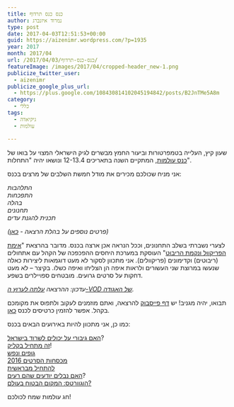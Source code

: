 ```yaml
---
title: כנס כנס תרדוף
author: נמרוד איזנברג
type: post
date: 2017-04-03T12:51:53+00:00
guid: https://aizenimr.wordpress.com/?p=1935
year: 2017
month: 2017/04
url: /2017/04/03/כנס-כנס-תרדוף/
featureImage: /images/2017/04/cropped-header_new-1.png
publicize_twitter_user:
  - aizenimr
publicize_google_plus_url:
  - https://plus.google.com/108430814102045194842/posts/B2JnTMe5A8m
category:
  - כללי
tags:
  - גיקיאדה
  - עולמות

---
```

<span lang="he-IL">שעון קיץ</span><span lang="en-US">, </span><span lang="he-IL">העלייה בטמפרטורות וביעור החמץ מבשרים לגיק הישראלי המצוי על בואו של <a href="http://2017.olamot-con.org.il/">כנס עולמות</a></span><span lang="en-US">, </span><span lang="he-IL">המתקיים השנה בתאריכים </span><span lang="en-US">12-13.4 </span><span lang="he-IL">ונושאו יהיה </span><span lang="en-US">"</span><span lang="he-IL">התחלות</span><span lang="en-US">".</span>

<span lang="he-IL">אני מניח שכולכם מכירים את מודל חמשת השלבים של מרצים בכנס</span><span lang="en-US">:</span>

_<span lang="he-IL">התלהבות<br /> התפכחות<br /> בהלה<br /> תחנונים<br /> תכנית להגנת עדים</span>_

_(פרטים נוספים על בהלת הרצאה - [כאן][1])_

<span lang="he-IL">לצערי נשברתי בשלב התחנונים</span><span lang="en-US">, </span><span lang="he-IL">וככל הנראה אכן ארצה בכנס</span><span lang="en-US">. </span><span lang="he-IL">מדובר בהרצאת </span><span lang="en-US">"</span>[<span lang="he-IL">אימת הפריקוול ונקמת הריבוט</span>][2]<span lang="en-US">" </span><span lang="he-IL">העוסקת במערכת היחסים ההפכפכה של הקהל עם אתחולים </span><span lang="en-US">(</span><span lang="he-IL">ריבוטים</span><span lang="en-US">) </span><span lang="he-IL">וקדימונים </span><span lang="en-US">(<span lang="he-IL">פריקוולים</span></span><span lang="en-US">). </span><span lang="he-IL">אני מתכוון לסקור לא מעט דוגמאות ליצירות כאלה שנעשו במרוצת שני העשורים ולראות איפה הן הצליחו ואיפה כשלו</span><span lang="en-US">. </span><span lang="he-IL">בקיצר – לא מעט דחקות על סרטים גרועים</span><span lang="en-US">. מובטחים ספויילרים בשפע.<br /> </span>

_עדכון: ההרצאה [עלתה לערוץ ה-VOD של האגודה][3]._

<span lang="he-IL">תבואו</span><span lang="en-US">, </span><span lang="he-IL">יהיה מגניב</span><span lang="en-US">! </span><span lang="he-IL">יש <a href="https://www.facebook.com/events/954174514718923/">דף פייסבוק</a> להרצאה</span><span lang="en-US">, </span><span lang="he-IL">ואתם מוזמנים לעקוב ולתפוס את מקומכם בקהל</span><span lang="en-US">. אפשר להזמין כרטיסים לכנס <a href="http://program.olamot-con.org.il/olamot2017/">כאן</a>.<br /> </span>

<span lang="he-IL">כמו כן</span><span lang="en-US">, </span><span lang="he-IL">אני מתכוון להיות באירועים הבאים בכנס:</span><span lang="en-US"><br /> </span>

[<span lang="he-IL">האם גיבורי על יכולים לשרוד בישראל</span>][4]<span lang="he-IL"><span lang="en-US">?<br /> </span><a href="http://program.olamot-con.org.il/olamot2017/sessions/%D7%96%D7%94-%D7%9E%D7%AA%D7%97%D7%99%D7%9C-%D7%91%D7%A7%D7%9C%D7%99%D7%A7">זה מתחיל בקליק</a></span><span lang="he-IL"><span lang="en-US">!</span><br /> <a href="http://program.olamot-con.org.il/olamot2017/sessions/%D7%92%D7%95%D7%A4%D7%99%D7%9D-%D7%95%D7%A0%D7%A4%D7%A9">גופים ונפש</a><br /> <a href="http://program.olamot-con.org.il/olamot2017/sessions/%D7%9E%D7%9B%D7%A1%D7%97%D7%95%D7%AA-%D7%94%D7%A1%D7%A8%D7%98%D7%99%D7%9D-2016">מכסחות הסרטים 2016</a></span><span lang="he-IL"><br /> <a href="http://program.olamot-con.org.il/olamot2017/sessions/%D7%9C%D7%94%D7%AA%D7%97%D7%99%D7%9C-%D7%9E%D7%91%D7%A8%D7%90%D7%A9%D7%99%D7%AA">להתחיל מבראשית</a><br /> <a href="http://program.olamot-con.org.il/olamot2017/sessions/%D7%94%D7%90%D7%9D-%D7%A0%D7%91%D7%9C%D7%99%D7%9D-%D7%99%D7%95%D7%93%D7%A2%D7%99%D7%9D-%D7%A9%D7%94%D7%9D-%D7%A8%D7%A2%D7%99%D7%9D">האם נבלים יודעים שהם רעים</a></span><span lang="he-IL"><span lang="en-US">?</span><br /> <a href="http://program.olamot-con.org.il/olamot2017/sessions/%D7%94%D7%95%D7%92%D7%95%D7%95%D7%A8%D7%98%D7%A1-%D7%94%D7%9E%D7%A7%D7%95%D7%9D-%D7%94%D7%91%D7%98%D7%95%D7%97-%D7%91%D7%A2%D7%95%D7%9C%D7%9D">הוגוורטס: המקום הבטוח בעולם?</a></span>

חג עולמות שמח לכולכם!

 [1]: /2017/03/16/%d7%94%d7%95%d7%90-%d7%95%d7%94%d7%99%d7%90-30/
 [2]: http://program.olamot-con.org.il/olamot2017/sessions/%D7%90%D7%99%D7%9E%D7%AA-%D7%94%D7%A4%D7%A8%D7%99%D7%A7%D7%95%D7%95%D7%9C-%D7%95%D7%A0%D7%A7%D7%9E%D7%AA-%D7%94%D7%A8%D7%99%D7%91%D7%95%D7%98
 [3]: /2017/05/04/%d7%90%d7%99%d7%9e%d7%aa-%d7%94%d7%a4%d7%a8%d7%99%d7%a7%d7%95%d7%95%d7%9c-%d7%95%d7%a0%d7%a7%d7%9e%d7%aa-%d7%94%d7%a8%d7%99%d7%91%d7%95%d7%98-%d7%94%d7%a8%d7%a6%d7%90%d7%94/
 [4]: http://program.olamot-con.org.il/olamot2017/sessions/%D7%94%D7%90%D7%9D-%D7%92%D7%99%D7%91%D7%95%D7%A8%D7%99-%D7%A2%D7%9C-%D7%99%D7%9B%D7%95%D7%9C%D7%99%D7%9D-%D7%9C%D7%A9%D7%A8%D7%95%D7%93-%D7%91%D7%99%D7%A9%D7%A8%D7%90%D7%9C